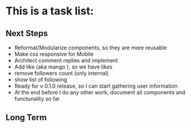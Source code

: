 # This is a task list:

## Next Steps
- Reformat/Modularize components, so they are more reusable
- Make css responsive for Mobile
- Architect comment replies and implement
- Add like (aka mango ), so we have likes
- remove followers count (only internal)
- show list of following
- Ready for v 0.1.0 release, so I can start gathering user information
- At the end before I do any other work, document all components and functunality so far
  

## Long Term